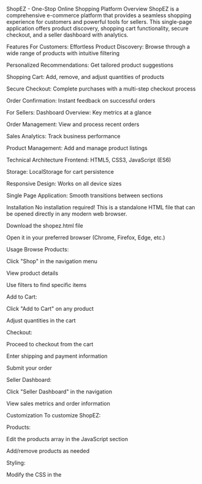 ShopEZ - One-Stop Online Shopping Platform
Overview
ShopEZ is a comprehensive e-commerce platform that provides a seamless shopping experience for customers and powerful tools for sellers. This single-page application offers product discovery, shopping cart functionality, secure checkout, and a seller dashboard with analytics.

Features
For Customers:
Effortless Product Discovery: Browse through a wide range of products with intuitive filtering

Personalized Recommendations: Get tailored product suggestions

Shopping Cart: Add, remove, and adjust quantities of products

Secure Checkout: Complete purchases with a multi-step checkout process

Order Confirmation: Instant feedback on successful orders

For Sellers:
Dashboard Overview: Key metrics at a glance

Order Management: View and process recent orders

Sales Analytics: Track business performance

Product Management: Add and manage product listings

Technical Architecture
Frontend: HTML5, CSS3, JavaScript (ES6)

Storage: LocalStorage for cart persistence

Responsive Design: Works on all device sizes

Single Page Application: Smooth transitions between sections

Installation
No installation required! This is a standalone HTML file that can be opened directly in any modern web browser.

Download the shopez.html file

Open it in your preferred browser (Chrome, Firefox, Edge, etc.)

Usage
Browse Products:

Click "Shop" in the navigation menu

View product details

Use filters to find specific items

Add to Cart:

Click "Add to Cart" on any product

Adjust quantities in the cart

Checkout:

Proceed to checkout from the cart

Enter shipping and payment information

Submit your order

Seller Dashboard:

Click "Seller Dashboard" in the navigation

View sales metrics and order information

Customization
To customize ShopEZ:

Products:

Edit the products array in the JavaScript section

Add/remove products as needed

Styling:

Modify the CSS in the <style> section

Update colors, fonts, and layout

Functionality:

Extend JavaScript functions for additional features

Screenshots
https://via.placeholder.com/600x400?text=ShopEZ+Home+Page
https://via.placeholder.com/600x400?text=Product+Listing
https://via.placeholder.com/600x400?text=Shopping+Cart
https://via.placeholder.com/600x400?text=Seller+Dashboard

Future Enhancements
Backend integration for real product data

User authentication system

Payment gateway integration

Advanced seller analytics

Product search functionality

License
This project is open-source and available under the MIT License.

Contact
For questions or support, please contact:

Email: support@shopez.com

Website: www.shopez.com

ShopEZ - Your one-stop destination for effortless online shopping!


